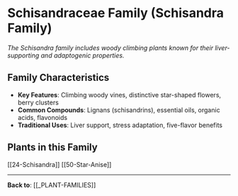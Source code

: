 # Schisandraceae Family (Schisandra Family)

*The Schisandra family includes woody climbing plants known for their liver-supporting and adaptogenic properties.*

## Family Characteristics
- **Key Features**: Climbing woody vines, distinctive star-shaped flowers, berry clusters
- **Common Compounds**: Lignans (schisandrins), essential oils, organic acids, flavonoids
- **Traditional Uses**: Liver support, stress adaptation, five-flavor benefits

## Plants in this Family

[[24-Schisandra]]
[[50-Star-Anise]]

---

**Back to**: [[_PLANT-FAMILIES]]